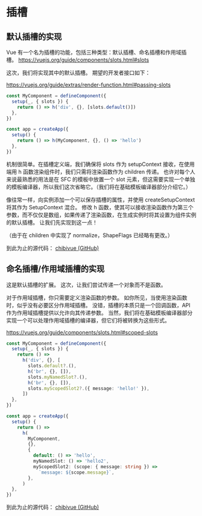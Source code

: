 # 插槽

## 默认插槽的实现

Vue 有一个名为插槽的功能，包括三种类型：默认插槽、命名插槽和作用域插槽。
https://vuejs.org/guide/components/slots.html#slots

这次，我们将实现其中的默认插槽。
期望的开发者接口如下：

https://vuejs.org/guide/extras/render-function.html#passing-slots

```ts
const MyComponent = defineComponent({
  setup(_, { slots }) {
    return () => h('div', {}, [slots.default()])
  },
})

const app = createApp({
  setup() {
    return () => h(MyComponent, {}, () => 'hello')
  },
})
```

机制很简单。在插槽定义端，我们确保将 slots 作为 setupContext 接收，在使用端用 h 函数渲染组件时，我们只需将渲染函数作为 children 传递。
也许对每个人来说最熟悉的用法是在 SFC 的模板中放置一个 slot 元素，但这需要实现一个单独的模板编译器，所以我们这次省略它。（我们将在基础模板编译器部分介绍它。）

像往常一样，向实例添加一个可以保存插槽的属性，并使用 createSetupContext 将其作为 SetupContext 混合。
修改 h 函数，使其可以接收渲染函数作为第三个参数，而不仅仅是数组，如果传递了渲染函数，在生成实例时将其设置为组件实例的默认插槽。
让我们先实现到这一点！

（由于在 children 中实现了 normalize，ShapeFlags 已经略有更改。）

到此为止的源代码：
[chibivue (GitHub)](https://github.com/chibivue-land/chibivue/tree/main/book/impls/40_basic_component_system/050_component_slot)

## 命名插槽/作用域插槽的实现

这是默认插槽的扩展。
这次，让我们尝试传递一个对象而不是函数。

对于作用域插槽，你只需要定义渲染函数的参数。
如你所见，当使用渲染函数时，似乎没有必要区分作用域插槽。
没错，插槽的本质只是一个回调函数，API 作为作用域插槽提供以允许向其传递参数。
当然，我们将在基础模板编译器部分实现一个可以处理作用域插槽的编译器，但它们将被转换为这些形式。

https://vuejs.org/guide/components/slots.html#scoped-slots

```ts
const MyComponent = defineComponent({
  setup(_, { slots }) {
    return () =>
      h('div', {}, [
        slots.default?.(),
        h('br', {}, []),
        slots.myNamedSlot?.(),
        h('br', {}, []),
        slots.myScopedSlot2?.({ message: 'hello!' }),
      ])
  },
})

const app = createApp({
  setup() {
    return () =>
      h(
        MyComponent,
        {},
        {
          default: () => 'hello',
          myNamedSlot: () => 'hello2',
          myScopedSlot2: (scope: { message: string }) =>
            `message: ${scope.message}`,
        },
      )
  },
})
```

到此为止的源代码：
[chibivue (GitHub)](https://github.com/chibivue-land/chibivue/tree/main/book/impls/40_basic_component_system/060_slot_extend)
